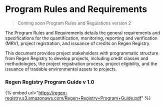 # Program Rules and Requirements

> Coming soon Program Rules and Regulations version 2&#x20;

The Program Rules and Requirements details the general requirements and specifications for the quantification, monitoring, reporting and verification (MRV), project registration, and issuance of credits on Regen Registry.

This document provides project stakeholders with  programmatic structure from Regen Registry to develop projects, including credit classes and methodologies, the project registration process, project eligibility, and the issuance of tradable environmental assets to projects. &#x20;

### Regen Registry Program Guide v 1.0&#x20;

{% embed url="https://regen-registry.s3.amazonaws.com/Regen+Registry+Program+Guide.pdf" %}
